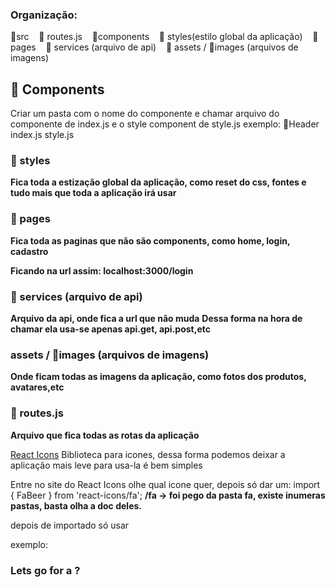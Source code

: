 ### Organização:

📂src &nbsp;&nbsp;
🔌 routes.js &nbsp;&nbsp;
📂components &nbsp;&nbsp;
📂 styles(estilo global da aplicação) &nbsp;&nbsp;
📂 pages &nbsp;&nbsp;
📂 services (arquivo de api) &nbsp;&nbsp;
📂 assets / 📂images (arquivos de imagens) &nbsp;&nbsp;

## 📂 Components

Criar um pasta com o nome do componente e chamar arquivo do componente de index.js e o style component de style.js exemplo:
📂Header
index.js
style.js

### 📂 styles

**Fica toda a estização global da aplicação, como reset do css, fontes e tudo mais que toda a aplicação irá usar**

### 📂 pages

**Fica toda as paginas que não são components, como home, login, cadastro**

**Ficando na url assim: localhost:3000/login**

### 📂 services (arquivo de api)

**Arquivo da api, onde fica a url que não muda**
**Dessa forma na hora de chamar ela usa-se apenas api.get, api.post,etc**

### assets / 📂images (arquivos de imagens)

**Onde ficam todas as imagens da aplicação, como fotos dos produtos, avatares,etc**

### 🔌 routes.js

**Arquivo que fica todas as rotas da aplicação**

[React Icons](https://react-icons.github.io/react-icons/)
Biblioteca para icones, dessa forma podemos deixar a aplicação mais leve
para usa-la é bem simples

Entre no site do React Icons olhe qual icone quer, depois só dar um:
import { FaBeer } from 'react-icons/fa';
**/fa -> foi pego da pasta fa, existe inumeras pastas, basta olha a doc deles.**

depois de importado só usar

exemplo:

<h3> Lets go for a <FaBeer />? </h3>
